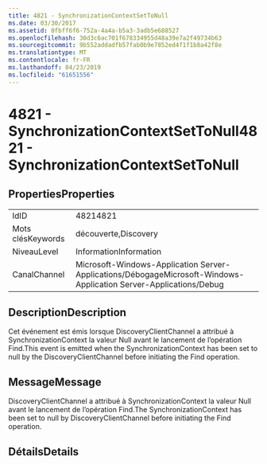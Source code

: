 ```yaml
---
title: 4821 - SynchronizationContextSetToNull
ms.date: 03/30/2017
ms.assetid: 0fbff6f6-752a-4a4a-b5a3-3adb5e688527
ms.openlocfilehash: 30d3c6ac701f678334955d48a39e7a2f49734b63
ms.sourcegitcommit: 9b552addadfb57fab0b9e7852ed4f1f1b8a42f8e
ms.translationtype: MT
ms.contentlocale: fr-FR
ms.lasthandoff: 04/23/2019
ms.locfileid: "61651556"
---
```

# <a name="4821---synchronizationcontextsettonull"></a><span data-ttu-id="ddd72-102">4821 - SynchronizationContextSetToNull</span><span class="sxs-lookup"><span data-stu-id="ddd72-102">4821 - SynchronizationContextSetToNull</span></span>
## <a name="properties"></a><span data-ttu-id="ddd72-103">Properties</span><span class="sxs-lookup"><span data-stu-id="ddd72-103">Properties</span></span>  
  
|||  
|-|-|  
|<span data-ttu-id="ddd72-104">Id</span><span class="sxs-lookup"><span data-stu-id="ddd72-104">ID</span></span>|<span data-ttu-id="ddd72-105">4821</span><span class="sxs-lookup"><span data-stu-id="ddd72-105">4821</span></span>|  
|<span data-ttu-id="ddd72-106">Mots clés</span><span class="sxs-lookup"><span data-stu-id="ddd72-106">Keywords</span></span>|<span data-ttu-id="ddd72-107">découverte,</span><span class="sxs-lookup"><span data-stu-id="ddd72-107">Discovery</span></span>|  
|<span data-ttu-id="ddd72-108">Niveau</span><span class="sxs-lookup"><span data-stu-id="ddd72-108">Level</span></span>|<span data-ttu-id="ddd72-109">Information</span><span class="sxs-lookup"><span data-stu-id="ddd72-109">Information</span></span>|  
|<span data-ttu-id="ddd72-110">Canal</span><span class="sxs-lookup"><span data-stu-id="ddd72-110">Channel</span></span>|<span data-ttu-id="ddd72-111">Microsoft-Windows-Application Server-Applications/Débogage</span><span class="sxs-lookup"><span data-stu-id="ddd72-111">Microsoft-Windows-Application Server-Applications/Debug</span></span>|  
  
## <a name="description"></a><span data-ttu-id="ddd72-112">Description</span><span class="sxs-lookup"><span data-stu-id="ddd72-112">Description</span></span>  
 <span data-ttu-id="ddd72-113">Cet événement est émis lorsque DiscoveryClientChannel a attribué à SynchronizationContext la valeur Null avant le lancement de l’opération Find.</span><span class="sxs-lookup"><span data-stu-id="ddd72-113">This event is emitted when the SynchronizationContext has been set to null by the DiscoveryClientChannel before initiating the Find operation.</span></span>  
  
## <a name="message"></a><span data-ttu-id="ddd72-114">Message</span><span class="sxs-lookup"><span data-stu-id="ddd72-114">Message</span></span>  
 <span data-ttu-id="ddd72-115">DiscoveryClientChannel a attribué à SynchronizationContext la valeur Null avant le lancement de l’opération Find.</span><span class="sxs-lookup"><span data-stu-id="ddd72-115">The SynchronizationContext has been set to null by DiscoveryClientChannel before initiating the Find operation.</span></span>  
  
## <a name="details"></a><span data-ttu-id="ddd72-116">Détails</span><span class="sxs-lookup"><span data-stu-id="ddd72-116">Details</span></span>
